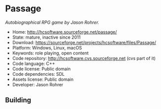 # Passage

_Autobiographical RPG game by Jason Rohrer._

- Home: http://hcsoftware.sourceforge.net/passage/
- State: mature, inactive since 2011
- Download: https://sourceforge.net/projects/hcsoftware/files/Passage/
- Platform: Windows, Linux, macOS
- Keywords: role playing, open content
- Code repository: http://hcsoftware.cvs.sourceforge.net (cvs part of it)
- Code language: C++
- Code license: Public domain
- Code dependencies: SDL
- Assets license: Public domain
- Developer: Jason Rohrer

## Building
